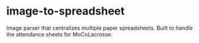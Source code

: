 # image-to-spreadsheet
Image parser that centralizes multiple paper spreadsheets. Built to handle the attendance sheets for MoCoLacrosse.

